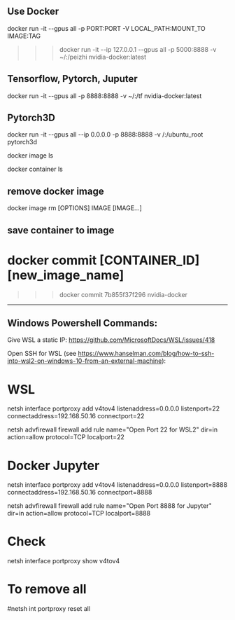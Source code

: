 


## Use Docker

docker run -it --gpus all -p PORT:PORT -V LOCAL_PATH:MOUNT_TO IMAGE:TAG
>>> docker run -it --ip 127.0.0.1 --gpus all -p 5000:8888 -v ~/:/peizhi nvidia-docker:latest

## Tensorflow, Pytorch, Juputer
docker run -it --gpus all -p 8888:8888 -v ~/:/tf nvidia-docker:latest

## Pytorch3D 
docker run -it --gpus all --ip 0.0.0.0 -p 8888:8888 -v /:/ubuntu_root pytorch3d


docker image ls

docker container ls


## remove docker image
docker image rm [OPTIONS] IMAGE [IMAGE...]

## save container to image
# docker commit [CONTAINER_ID] [new_image_name]
>>> docker commit 7b855f37f296 nvidia-docker





----------------------------------------------------
Windows Powershell Commands:
----------------------------------------------------

Give WSL a static IP: https://github.com/MicrosoftDocs/WSL/issues/418

Open SSH for WSL (see https://www.hanselman.com/blog/how-to-ssh-into-wsl2-on-windows-10-from-an-external-machine):


# WSL
netsh interface portproxy add v4tov4 listenaddress=0.0.0.0 listenport=22 connectaddress=192.168.50.16 connectport=22

netsh advfirewall firewall add rule name="Open Port 22 for WSL2" dir=in action=allow protocol=TCP localport=22



# Docker Jupyter
netsh interface portproxy add v4tov4 listenaddress=0.0.0.0 listenport=8888 connectaddress=192.168.50.16  connectport=8888

netsh advfirewall firewall add rule name="Open Port 8888 for Jupyter" dir=in action=allow protocol=TCP localport=8888


# Check
netsh interface portproxy show v4tov4


# To remove all
#netsh int portproxy reset all


